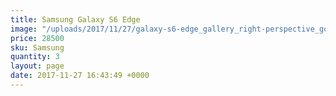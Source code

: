 ```yaml
---
title: Samsung Galaxy S6 Edge
image: "/uploads/2017/11/27/galaxy-s6-edge_gallery_right-perspective_gold.png"
price: 28500
sku: Samsung
quantity: 3
layout: page
date: 2017-11-27 16:43:49 +0000
---
```

